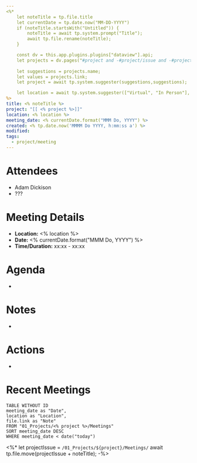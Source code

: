 ```yaml
---
<%*
	let noteTitle = tp.file.title
	let currentDate = tp.date.now("MM-DD-YYYY")
	if (noteTitle.startsWith("Untitled")) {
		noteTitle = await tp.system.prompt("Title");
		await tp.file.rename(noteTitle);
	} 

	const dv = this.app.plugins.plugins["dataview"].api;	
	let projects = dv.pages("#project and -#project/issue and -#project/meeting").file.sort(n => n.name);
	
	let suggestions = projects.name;
	let values = projects.link;
	let project = await tp.system.suggester(suggestions,suggestions);	

	let location = await tp.system.suggester(["Virtual", "In Person"], ["Virtual", "In Person"])
%>
title: <% noteTitle %> 
project: "[[ <% project %>]]"
location: <% location %>
meeting_date: <% currentDate.format("MMM Do, YYYY") %>
created: <% tp.date.now('MMMM Do YYYY, h:mm:ss a') %>
modified: 
tags:
  - project/meeting
---
```

# Attendees
- Adam Dickison
- ???

# Meeting Details
- **Location:** <% location %>
- **Date:** <% currentDate.format("MMM Do, YYYY") %>
- **Time/Duration:** xx:xx - xx:xx

# Agenda
- 

# Notes
- 

# Actions
- 

# Recent Meetings
```dataview
TABLE WITHOUT ID
meeting_date as "Date",
location as "Location",
file.link as "Note"
FROM "01_Projects/<% project %>/Meetings"
SORT meeting_date DESC
WHERE meeting_date < date("today")
```

<%*
let projectIssue = `/01_Projects/${project}/Meetings/` 
await tp.file.move(projectIssue + noteTitle);
-%>